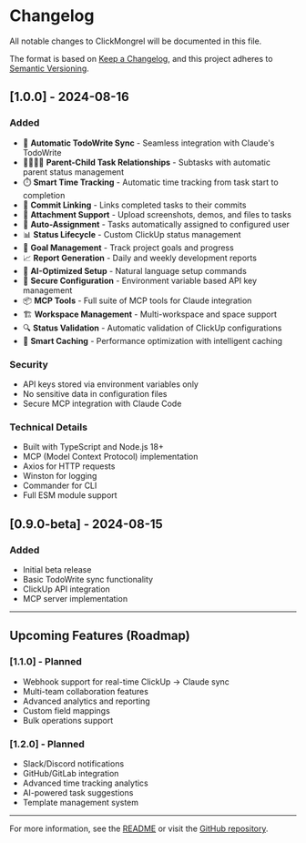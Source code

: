 # Changelog

All notable changes to ClickMongrel will be documented in this file.

The format is based on [Keep a Changelog](https://keepachangelog.com/en/1.0.0/),
and this project adheres to [Semantic Versioning](https://semver.org/spec/v2.0.0.html).

## [1.0.0] - 2024-08-16

### Added
- 🔄 **Automatic TodoWrite Sync** - Seamless integration with Claude's TodoWrite
- 👨‍👩‍👧‍👦 **Parent-Child Task Relationships** - Subtasks with automatic parent status management
- ⏱️ **Smart Time Tracking** - Automatic time tracking from task start to completion
- 📝 **Commit Linking** - Links completed tasks to their commits
- 📎 **Attachment Support** - Upload screenshots, demos, and files to tasks
- 👤 **Auto-Assignment** - Tasks automatically assigned to configured user
- 📊 **Status Lifecycle** - Custom ClickUp status management
- 🎯 **Goal Management** - Track project goals and progress
- 📈 **Report Generation** - Daily and weekly development reports
- 🚀 **AI-Optimized Setup** - Natural language setup commands
- 🔐 **Secure Configuration** - Environment variable based API key management
- 📦 **MCP Tools** - Full suite of MCP tools for Claude integration
- 🏗️ **Workspace Management** - Multi-workspace and space support
- 🔍 **Status Validation** - Automatic validation of ClickUp configurations
- 💾 **Smart Caching** - Performance optimization with intelligent caching

### Security
- API keys stored via environment variables only
- No sensitive data in configuration files
- Secure MCP integration with Claude Code

### Technical Details
- Built with TypeScript and Node.js 18+
- MCP (Model Context Protocol) implementation
- Axios for HTTP requests
- Winston for logging
- Commander for CLI
- Full ESM module support

## [0.9.0-beta] - 2024-08-15

### Added
- Initial beta release
- Basic TodoWrite sync functionality
- ClickUp API integration
- MCP server implementation

---

## Upcoming Features (Roadmap)

### [1.1.0] - Planned
- Webhook support for real-time ClickUp → Claude sync
- Multi-team collaboration features
- Advanced analytics and reporting
- Custom field mappings
- Bulk operations support

### [1.2.0] - Planned
- Slack/Discord notifications
- GitHub/GitLab integration
- Advanced time tracking analytics
- AI-powered task suggestions
- Template management system

---

For more information, see the [README](README.md) or visit the [GitHub repository](https://github.com/yourusername/clickmongrel).